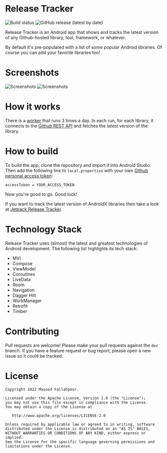 # Release Tracker
![Build status](https://github.com/masoodfallahpoor/ReleaseTracker/actions/workflows/build.yml/badge.svg?branch=dev)
![GitHub release (latest by date)](https://img.shields.io/github/v/release/masoodfallahpoor/ReleaseTracker?label=Latest%20version)

Release Tracker is an Android app that shows and tracks the latest version of any Github-hosted
library, tool, framework, or whatever.

By default it's pre-populated with a list of some popular Android libraries. Of course you can add
your favorite libraries too!

# Screenshots

![Screenshots](/screenshots/screenshots_1.png?raw=true "Screenshots")
![Screenshots](/screenshots/screenshots_2.png?raw=true "Screenshots")

# How it works
There is a [worker](https://developer.android.com/topic/libraries/architecture/workmanager) that runs 3 times a day. In each run, for each library, it connects to the [Github REST API](https://docs.github.com/en/free-pro-team@latest/rest) and fetches the latest version of the library.

# How to build

To build the app, clone the repository and import it into Android Studio. Then add the following
line to `local.properties` with your
own [Github personal access token](https://github.com/settings/tokens):

`accessToken = YOUR_ACCESS_TOKEN`

Now you're good to go. Good luck!

If you want to track the latest version of AndroidX libraries then take a look
at [Jetpack Release Tracker](https://github.com/lmj0011/jetpack-release-tracker).

# Technology Stack

Release Tracker uses (almost) the latest and greatest technologies of Android development. The
following list highlights its tech stack:

- MVI
- Compose
- ViewModel
- Coroutines
- LiveData
- Room
- Navigation
- Dagger Hilt
- WorkManager
- Retrofit
- Timber

# Contributing
Pull requests are welcome! Please make your pull requests against the `dev` branch. If you have a
feature request or bug report, please open a new issue so it could be tracked.

License
=======

    Copyright 2022 Masood Fallahpoor.

    Licensed under the Apache License, Version 2.0 (the "License");
    you may not use this file except in compliance with the License.
    You may obtain a copy of the License at

       http://www.apache.org/licenses/LICENSE-2.0

    Unless required by applicable law or agreed to in writing, software
    distributed under the License is distributed on an "AS IS" BASIS,
    WITHOUT WARRANTIES OR CONDITIONS OF ANY KIND, either express or implied.
    See the License for the specific language governing permissions and
    limitations under the License.

